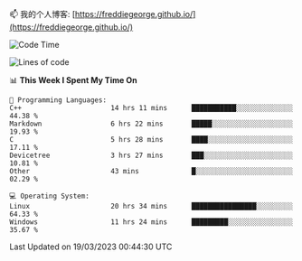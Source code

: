

<!--
**FreddieGeorge/FreddieGeorge** is a ✨ _special_ ✨ repository because its `README.md` (this file) appears on your GitHub profile.

Here are some ideas to get you started:

- 🔭 I’m currently working on ...
- 🌱 I’m currently learning ...
- 👯 I’m looking to collaborate on ...
- 🤔 I’m looking for help with ...
- 💬 Ask me about ...
- 📫 How to reach me: ...
- 😄 Pronouns: ...
- ⚡ Fun fact: ...
-->


📫 我的个人博客: [https://freddiegeorge.github.io/](https://freddiegeorge.github.io/)


<!--START_SECTION:waka-->
![Code Time](http://img.shields.io/badge/Code%20Time-538%20hrs%2054%20mins-blue)

![Lines of code](https://img.shields.io/badge/From%20Hello%20World%20I%27ve%20Written-1.3%20million%20lines%20of%20code-blue)

📊 **This Week I Spent My Time On** 

```text
💬 Programming Languages: 
C++                      14 hrs 11 mins      ███████████░░░░░░░░░░░░░░   44.38 % 
Markdown                 6 hrs 22 mins       █████░░░░░░░░░░░░░░░░░░░░   19.93 % 
C                        5 hrs 28 mins       ████░░░░░░░░░░░░░░░░░░░░░   17.11 % 
Devicetree               3 hrs 27 mins       ███░░░░░░░░░░░░░░░░░░░░░░   10.81 % 
Other                    43 mins             █░░░░░░░░░░░░░░░░░░░░░░░░   02.29 % 

💻 Operating System: 
Linux                    20 hrs 34 mins      ████████████████░░░░░░░░░   64.33 % 
Windows                  11 hrs 24 mins      █████████░░░░░░░░░░░░░░░░   35.67 % 
```


 Last Updated on 19/03/2023 00:44:30 UTC
<!--END_SECTION:waka-->

